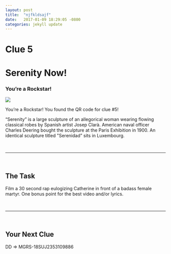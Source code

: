 ```yaml
---
layout: post
title:  "njfkldsajf"
date:   2017-01-09 18:29:05 -0800
categories: jekyll update
---
```

<h1 class="post-title" itemprop="name headline">Clue 5</h1>
<h1>Serenity Now!</h1>
<h3>You’re a Rockstar!</h3>
<img class="clue-pic" src="https://upload.wikimedia.org/wikipedia/commons/2/29/Serenity_statue_-_Washington%2C_D.C..jpg">

<br>
<p>You’re a Rockstar! You found the QR code for clue #5!</p>
<p>“Serenity” is a large sculpture of an allegorical woman wearing flowing classical robes by Spanish artist Josep Clarà. American naval officer Charles Deering bought the sculpture at the Paris Exhibition in 1900. An identical sculpture titled "Serenidad” sits in Luxembourg.
</p>
<br>
<hr>
<br>

<h2>The Task</h2>
<p>Film a 30 second rap eulogizing Catherine in front of a badass female martyr. One bonus point for the best video and/or lyrics.
</p>
<br>
<hr>
<br>
<h2>Your Next Clue</h2>
<p>DD => MGRS-18SUJ2353109886</p>